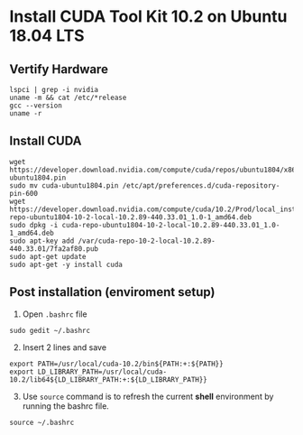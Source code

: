 

# Install CUDA Tool Kit  10.2 on Ubuntu 18.04 LTS

## Vertify Hardware

```
lspci | grep -i nvidia
uname -m && cat /etc/*release
gcc --version
uname -r
```

## Install CUDA

```
wget https://developer.download.nvidia.com/compute/cuda/repos/ubuntu1804/x86_64/cuda-ubuntu1804.pin
sudo mv cuda-ubuntu1804.pin /etc/apt/preferences.d/cuda-repository-pin-600
wget https://developer.download.nvidia.com/compute/cuda/10.2/Prod/local_installers/cuda-repo-ubuntu1804-10-2-local-10.2.89-440.33.01_1.0-1_amd64.deb
sudo dpkg -i cuda-repo-ubuntu1804-10-2-local-10.2.89-440.33.01_1.0-1_amd64.deb
sudo apt-key add /var/cuda-repo-10-2-local-10.2.89-440.33.01/7fa2af80.pub
sudo apt-get update
sudo apt-get -y install cuda
```

## Post installation (enviroment setup)

1. Open `.bashrc` file

```
sudo gedit ~/.bashrc
```
2. Insert 2 lines and save

```
export PATH=/usr/local/cuda-10.2/bin${PATH:+:${PATH}}
export LD_LIBRARY_PATH=/usr/local/cuda-10.2/lib64${LD_LIBRARY_PATH:+:${LD_LIBRARY_PATH}}
```
3. Use `source` command is to refresh the current **shell** environment by running the bashrc file.

```
source ~/.bashrc
```
